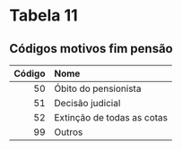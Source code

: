 # Tabela 11
## Códigos motivos fim pensão

 | Código | Nome                       |
 | -----: | :------------------------- |
 | 50     | Óbito do pensionista       |
 | 51     | Decisão judicial           |
 | 52     | Extinção de todas as cotas |
 | 99     | Outros                     |
